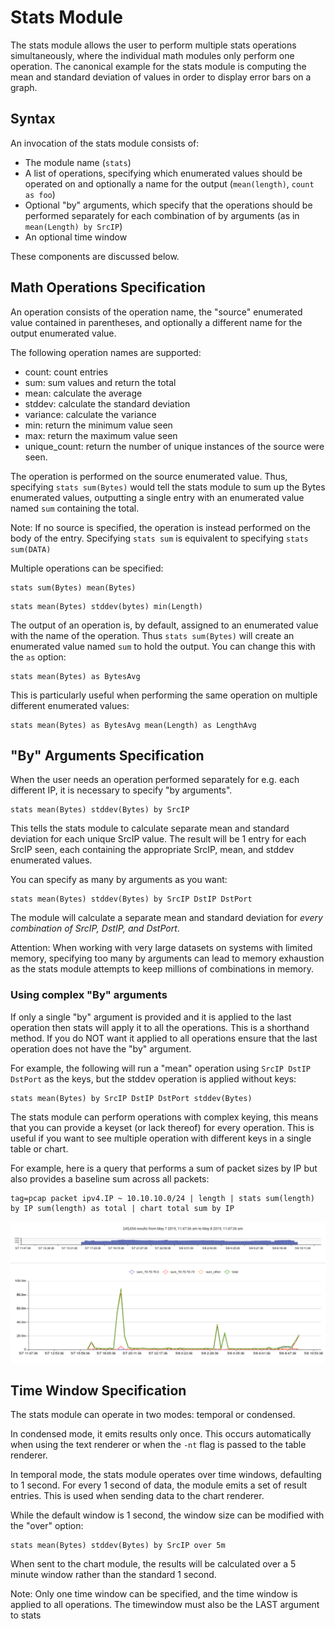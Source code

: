 # Stats Module

The stats module allows the user to perform multiple stats operations simultaneously, where the individual math modules only perform one operation. The canonical example for the stats module is computing the mean and standard deviation of values in order to display error bars on a graph.

## Syntax

An invocation of the stats module consists of:

* The module name (`stats`)
* A list of operations, specifying which enumerated values should be operated on and optionally a name for the output (`mean(length)`, `count as foo`)
* Optional "by" arguments, which specify that the operations should be performed separately for each combination of by arguments (as in `mean(Length) by SrcIP`)
* An optional time window

These components are discussed below.

## Math Operations Specification
 
An operation consists of the operation name, the "source" enumerated value contained in parentheses, and optionally a different name for the output enumerated value.

The following operation names are supported:

* count: count entries
* sum: sum values and return the total
* mean: calculate the average
* stddev: calculate the standard deviation
* variance: calculate the variance
* min: return the minimum value seen
* max: return the maximum value seen
* unique_count: return the number of unique instances of the source were seen.

The operation is performed on the source enumerated value. Thus, specifying `stats sum(Bytes)` would tell the stats module to sum up the Bytes enumerated values, outputting a single entry with an enumerated value named `sum` containing the total.

Note: If no source is specified, the operation is instead performed on the body of the entry. Specifying `stats sum` is equivalent to specifying `stats sum(DATA)`

Multiple operations can be specified:

```
stats sum(Bytes) mean(Bytes)
```

```
stats mean(Bytes) stddev(bytes) min(Length)
```

The output of an operation is, by default, assigned to an enumerated value with the name of the operation. Thus `stats sum(Bytes)` will create an enumerated value named `sum` to hold the output. You can change this with the `as` option:

```
stats mean(Bytes) as BytesAvg
```

This is particularly useful when performing the same operation on multiple different enumerated values:

```
stats mean(Bytes) as BytesAvg mean(Length) as LengthAvg
```

## "By" Arguments Specification

When the user needs an operation performed separately for e.g. each different IP, it is necessary to specify "by arguments".

```
stats mean(Bytes) stddev(Bytes) by SrcIP
```

This tells the stats module to calculate separate mean and standard deviation for each unique SrcIP value. The result will be 1 entry for each SrcIP seen, each containing the appropriate SrcIP, mean, and stddev enumerated values.

You can specify as many by arguments as you want:

```
stats mean(Bytes) stddev(Bytes) by SrcIP DstIP DstPort
```

The module will calculate a separate mean and standard deviation for *every combination of SrcIP, DstIP, and DstPort*.

Attention: When working with very large datasets on systems with limited memory, specifying too many by arguments can lead to memory exhaustion as the stats module attempts to keep millions of combinations in memory.

### Using complex "By" arguments

If only a single "by" argument is provided and it is applied to the last operation then stats will apply it to all the operations.  This is a shorthand method.  If you do NOT want it applied to all operations ensure that the last operation does not have the "by" argument.

For example, the following will run a "mean" operation using `SrcIP DstIP DstPort` as the keys, but the stddev operation is applied without keys:

```
stats mean(Bytes) by SrcIP DstIP DstPort stddev(Bytes)
```

The stats module can perform operations with complex keying, this means that you can provide a keyset (or lack thereof) for every operation.  This is useful if you want to see multiple operation with different keys in a single table or chart.

For example, here is a query that performs a sum of packet sizes by IP but also provides a baseline sum across all packets:

```
tag=pcap packet ipv4.IP ~ 10.10.10.0/24 | length | stats sum(length) by IP sum(length) as total | chart total sum by IP 
```

![complex keys](complexkey.png)

## Time Window Specification

The stats module can operate in two modes: temporal or condensed.

In condensed mode, it emits results only once. This occurs automatically when using the text renderer or when the `-nt` flag is passed to the table renderer.

In temporal mode, the stats module operates over time windows, defaulting to 1 second. For every 1 second of data, the module emits a set of result entries. This is used when sending data to the chart renderer.

While the default window is 1 second, the window size can be modified with the "over" option:

```
stats mean(Bytes) stddev(Bytes) by SrcIP over 5m
```

When sent to the chart module, the results will be calculated over a 5 minute window rather than the standard 1 second.

Note: Only one time window can be specified, and the time window is applied to all operations.  The timewindow must also be the LAST argument to stats

